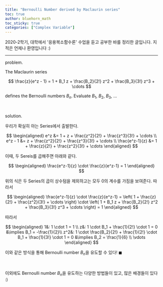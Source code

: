 ```yaml
---
title: "Bernoulli Number derived by Maclaurin series"
toc: true
author: bluehorn_math
toc_sticky: true
categories: ["Complex Variable"]
---
```



2020-2학기, 대학에서 '응용복소함수론' 수업을 듣고 공부한 바를 정리한 글입니다. 지적은 언제나 환영입니다 :)

<hr>

<span class="statement-title">problem</span>.<br>

<div class="notice" markdown="1">
The Maclaurin series

$$
\frac{z}{e^z - 1} = 1 + B_1 z + \frac{B_2}{2!} z^2 + \frac{B_3}{3!} z^3 + \cdots
$$

defines the Bernoulli numbers $B_n$. Evaluate $B_1$, $B_2$, $B_3$, ...

</div>

<br>

<span class="statement-title">solution</span>.<br>

<div class="proof" markdown="1">
우리가 확실히 아는 Series에서 출발한다.

$$
\begin{aligned}
  e^z &= 1 + z + \frac{z^2}{2!} + \frac{z^3}{3!} + \cdots \\
  e^z - 1 &= z + \frac{z^2}{2!} + \frac{z^3}{3!} + \cdots \\
  \frac{e^z-1}{z} &= 1 + \frac{z}{2!} + \frac{z^2}{3!} + \cdots
\end{aligned}
$$

이때, 두 Sereis를 곱해주면 아래와 같다.

$$
\begin{aligned}
  \frac{e^z-1}{z} \cdot \frac{z}{e^z-1} = 1
\end{aligned}
$$

위의 식은 두 Series의 곱이 상수텀을 제외하고는 모두 0의 계수를 가짐을 보여준다. 따라서

$$
\begin{aligned}
  \frac{e^z-1}{z} \cdot \frac{z}{e^z-1} = \left( 1 + \frac{z}{2!} + \frac{z^2}{3!} + \cdots \right) \cdot \left( 1 + B_1 z + \frac{B_2}{2!} z^2 + \frac{B_3}{3!} z^3 + \cdots \right) = 1
\end{aligned}
$$

따라서

$$
\begin{aligned}
  1&: 1 \cdot 1 = 1 \\
  z&: 1 \cdot B_1 + \frac{1}{2!} \cdot 1 = 0 &\implies B_1 = -\frac{1}{2}\\
  z^2&: 1 \cdot \frac{B_2}{2!} + \frac{1}{2!} \cdot B_1 + \frac{1}{3!} \cdot 1 = 0 &\implies B_2 = \frac{1}{6} \\
  \vdots
\end{aligned}
$$

이와 같은 방식을 통해 Bernoulli number $B_n$을 유도할 수 있다! $\blacksquare$

</div>

<br>

이외에도 Bernoulli number $B_n$을 유도하는 다양한 방법들이 있고, 많은 배경들이 있다 :)


